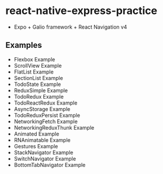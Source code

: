 # react-native-express-practice

- Expo + Galio framework + React Navigation v4

## Examples

- Flexbox Example
- ScrollView Example
- FlatList Example
- SectionList Example
- TodoState Example
- ReduxSimple Example
- TodoRedux Example
- TodoReactRedux Example
- AsyncStorage Example
- TodoReduxPersist Example
- NetworkingFetch Example
- NetworkingReduxThunk Example
- Animated Example
- RNAnimatable Example
- Gestures Example
- StackNavigator Example
- SwitchNavigator Example
- BottomTabNavigator Example
